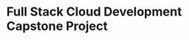 <h1>Full Stack Cloud Development Capstone Project</h1>
<img src="Full-Stack-Cloud-Development-Capstone-Project.png" alt="">
